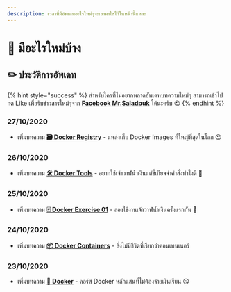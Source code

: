 ```yaml
---
description: เวลาที่มีอัพเดทอะไรใหม่ๆจะเอามาใส่ไว้ในหน้านี้แหละ
---
```


# 📰 มีอะไรใหม่บ้าง

## ✏️ ประวัติการอัพเดท

{% hint style="success" %}
สำหรับใครที่ไม่อยากพลาดอัพเดทบทความใหม่ๆ สามารถเข้าไปกด Like เพื่อรับข่าวสารใหม่ๆจาก [**Facebook Mr.Saladpuk**](https://www.facebook.com/mr.saladpuk) ได้นะครับ 😍
{% endhint %}

### 27/10/2020

* เพิ่มบทความ [**🗃️ Docker Registry**](https://www.saladpuk.com/basic/docker-1/registry) - แหล่งเก็บ Docker Images ที่ใหญ่ที่สุดในโลก 😍

### 26/10/2020

* เพิ่มบทความ [**🛠️ Docker Tools**](https://www.saladpuk.com/basic/docker-1/tools) - อยากใช้เจ้าวาฬน้ำเงินแต่ขี้เกียจจำคำสั่งทำไงดี 🤔

### 25/10/2020

* เพิ่มบทความ [**🃏 Docker Exercise 01**](https://www.saladpuk.com/basic/docker-1/exercise01) - ลองใช้งานเจ้าวาฬน้ำเงินครั้งแรกกัน 🐳

### 24/10/2020

* เพิ่มบทความ [**📦 Docker Containers**](https://www.saladpuk.com/basic/docker-1/containers) - สิ่งไม่มีชีวิตที่เรียกว่าคอนเทนเนอร์

### 23/10/2020

* เพิ่มบทความ [🐳 **Docker**](https://www.saladpuk.com/basic/docker-1) - คอร์ส Docker หลักแสนที่ไม่ต้องจ่ายเงินเรียน 😘

